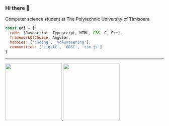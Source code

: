 ### Hi there 👋

<p>Computer science student at The Polytechnic University of Timisoara</p>

```javascript
const edi = {
  code: [Javascript, Typescript, HTML, CSS, C, C++],
  frameworkOfChoice: Angular,
  hobbies: ['coding', 'volunteering'],
  communities: ['LigaAC', 'GDSC', 'tim.js']
}
```

***

<div>
<a href="https://github.com/edi334">
  <img src="https://github-readme-stats.vercel.app/api?username=edi334&show_icons=true&hide_border=true&include_all_commits=true&count_private=true" height="180" />
</a>

<a href="https://github.com/edi334">
  <img src="https://github-readme-stats.vercel.app/api/top-langs/?username=edi334&layout=compact&langs_count=5" height="180" />
</a>
</div>
